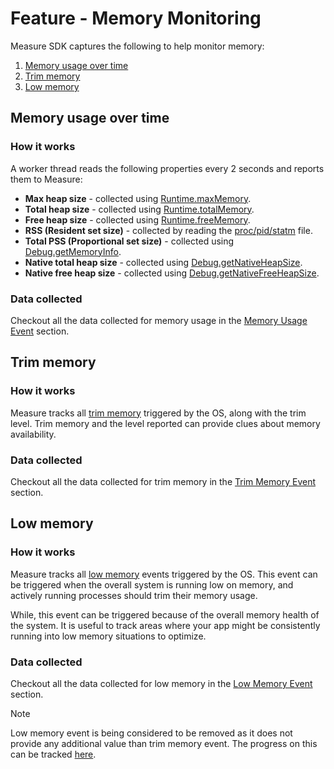 # Feature - Memory Monitoring

Measure SDK captures the following to help monitor memory:

1. [Memory usage over time](#memory-usage-over-time)
2. [Trim memory](#trim-memory)
3. [Low memory](#low-memory)

## Memory usage over time

### How it works

A worker thread reads the following properties every 2 seconds and reports them to Measure:

* **Max heap size** - collected
  using [Runtime.maxMemory](https://developer.android.com/reference/java/lang/Runtime#maxMemory()).
* **Total heap size** - collected
  using [Runtime.totalMemory](https://developer.android.com/reference/java/lang/Runtime#totalMemory()).
* **Free heap size** - collected 
  using [Runtime.freeMemory](https://developer.android.com/reference/java/lang/Runtime#freeMemory()).
* **RSS (Resident set size)** - collected by reading
  the [proc/pid/statm](https://man7.org/linux/man-pages/man5/proc.5.html) file.
* **Total PSS (Proportional set size)** - collected
  using [Debug.getMemoryInfo](https://developer.android.com/reference/android/os/Debug#getMemoryInfo(android.os.Debug.MemoryInfo)).
* **Native total heap size** - collected
  using [Debug.getNativeHeapSize](https://developer.android.com/reference/android/os/Debug#getNativeHeapSize()).
* **Native free heap size** - collected
  using [Debug.getNativeFreeHeapSize](https://developer.android.com/reference/android/os/Debug#getNativeHeapFreeSize()).

### Data collected

Checkout all the data collected for memory usage in
the [Memory Usage Event](../../../docs/api/sdk/README.md#memoryusage) section.

## Trim memory

### How it works

Measure tracks
all [trim memory](https://developer.android.com/reference/android/content/ComponentCallbacks2#onTrimMemory(int))
triggered by the OS, along with the trim level. Trim memory and the level reported can provide clues about memory
availability.

### Data collected

Checkout all the data collected for trim memory in the [Trim Memory Event](../../../docs/api/sdk/README.md#trimmemory)
section.

## Low memory

### How it works

Measure tracks
all [low memory](https://developer.android.com/reference/android/content/ComponentCallbacks#onLowMemory()) events
triggered by the OS. This event can be triggered when the overall system is running low on memory,
and actively running processes should trim their memory usage.

While, this event can be triggered because of the overall memory health of the system. It is useful to track areas where
your app might be consistently running into low memory situations to optimize.

### Data collected

Checkout all the data collected for low memory in the [Low Memory Event](../../../docs/api/sdk/README.md#lowmemory)
section.


> [!NOTE]  
> Low memory event is being considered to be removed as it does not provide any additional value than trim memory event.
> The progress on this can be tracked [here](https://github.com/measure-sh/measure/issues/560).
